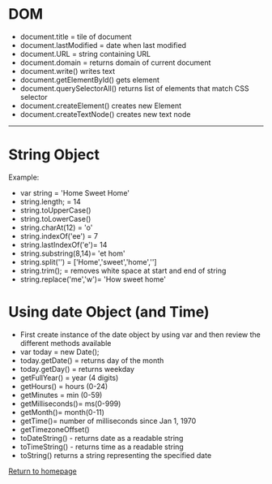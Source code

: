 # DOM #
- document.title = tile of document
- document.lastModified = date when last modified
- document.URL = string containing URL
- document.domain = returns domain of current document
- document.write() writes text
- document.getElementById() gets element
- document.querySelectorAll() returns list of elements that match CSS selector
- document.createElement() creates new Element
- document.createTextNode() creates new text node
----

# String Object #
Example:
- var string = 'Home Sweet Home'
- string.length; = 14
- string.toUpperCase()
- string.toLowerCase()
- string.charAt(12) = 'o'
- string.indexOf('ee') = 7
- string.lastIndexOf('e')= 14
- string.substring(8,14)= 'et hom'
- string.split('') = ['Home','sweet','home','']
- string.trim(); = removes white space at start and end of string
- string.replace('me','w')= 'How sweet home'

# Using date Object (and Time) #
- First create instance of the date object by using var and then review the different methods available
- var today = new Date();
- today.getDate() = returns day of the month
- today.getDay() = returns weekday
- getFullYear() = year (4 digits)
- getHours() = hours (0-24)
- getMinutes = min (0-59)
- getMilliseconds()= ms(0-999)
- getMonth()= month(0-11)
- getTime()= number of milliseconds since Jan 1, 1970
- getTimezoneOffset()
- toDateString() - returns date as a readable string
- toTimeString() - returns time as a readable string
- toString() returns a string representing the specified date

[Return to homepage](README.md)